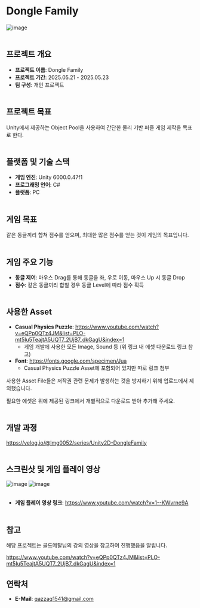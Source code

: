# Dongle Family
![image](https://github.com/user-attachments/assets/fec13ec2-d62e-40e7-bd79-aea1ca2edd05)
<br><br/>

## 프로젝트 개요
- **프로젝트 이름**: Dongle Family
- **프로젝트 기간**: 2025.05.21 - 2025.05.23
- **팀 구성**: 개인 프로젝트
<br><br/>

## 프로젝트 목표
Unity에서 제공하는 Object Pool을 사용하여 간단한 물리 기반 퍼즐 게임 제작을 목표로 한다.
<br><br/>

## 플랫폼 및 기술 스택
- **게임 엔진**: Unity 6000.0.47f1
- **프로그래밍 언어**: C#
- **플랫폼**: PC
<br><br/>

## 게임 목표
같은 동글끼리 합쳐 점수를 얻으며, 최대한 많은 점수를 얻는 것이 게임의 목표입니다. 
<br><br/>

## 게임 주요 기능
- **동글 제어**: 마우스 Drag를 통해 동글을 좌, 우로 이동, 마우스 Up 시 동글 Drop
- **점수**: 같은 동글끼리 합칠 경우 동글 Level에 따라 점수 획득
<br><br/>

## 사용한 Asset
- **Casual Physics Puzzle**: https://www.youtube.com/watch?v=eQPp0QTz4JM&list=PLO-mt5Iu5TeajtA5UQT7_2UjB7_dkGagU&index=1
  - 게임 개발에 사용한 모든 Image, Sound 등 (위 링크 내 에셋 다운로드 링크 참고)
- **Font**: https://fonts.google.com/specimen/Jua
  - Casual Physics Puzzle Asset에 포함되어 있지만 따로 링크 첨부

사용한 Asset File들은 저작권 관련 문제가 발생하는 것을 방지하기 위해 업로드에서 제외했습니다.

필요한 에셋은 위에 제공된 링크에서 개별적으로 다운로드 받아 추가해 주세요.
<br><br/>

## 개발 과정
https://velog.io/@lmg0052/series/Unity2D-DongleFamily
<br><br/>

## 스크린샷 및 게임 플레이 영상
![image](https://github.com/user-attachments/assets/92ca4040-5bd9-480a-ba47-e1999272c374)
![image](https://github.com/user-attachments/assets/826993fa-7c8a-4f19-9dab-3c3f428626d4)
<br><br/>

- **게임 플레이 영상 링크**: https://www.youtube.com/watch?v=1--KWvrne9A
<br><br/>

## 참고
해당 프로젝트는 골드메탈님의 강의 영상을 참고하여 진행했음을 알립니다.

https://www.youtube.com/watch?v=eQPp0QTz4JM&list=PLO-mt5Iu5TeajtA5UQT7_2UjB7_dkGagU&index=1

## 연락처
- **E-Mail**: qazzaq1541@gmail.com
